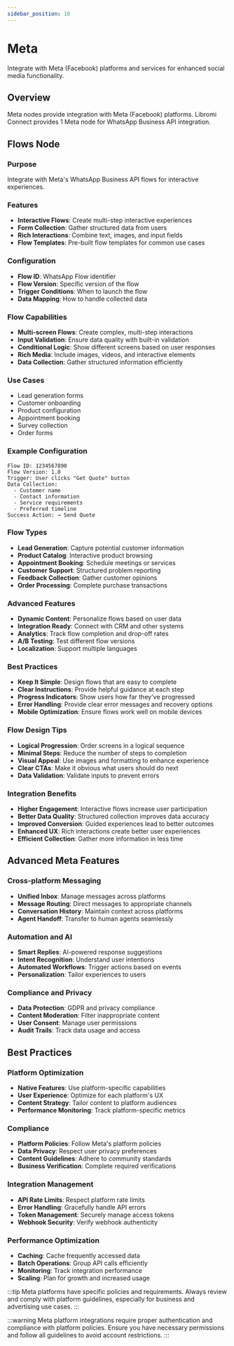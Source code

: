 ```yaml
---
sidebar_position: 10
---
```


# Meta

Integrate with Meta (Facebook) platforms and services for enhanced social media functionality.

## Overview

Meta nodes provide integration with Meta (Facebook) platforms. Libromi Connect provides 1 Meta node for WhatsApp Business API integration.

## Flows Node

### Purpose
Integrate with Meta's WhatsApp Business API flows for interactive experiences.

### Features
- **Interactive Flows**: Create multi-step interactive experiences
- **Form Collection**: Gather structured data from users
- **Rich Interactions**: Combine text, images, and input fields
- **Flow Templates**: Pre-built flow templates for common use cases

### Configuration
- **Flow ID**: WhatsApp Flow identifier
- **Flow Version**: Specific version of the flow
- **Trigger Conditions**: When to launch the flow
- **Data Mapping**: How to handle collected data

### Flow Capabilities
- **Multi-screen Flows**: Create complex, multi-step interactions
- **Input Validation**: Ensure data quality with built-in validation
- **Conditional Logic**: Show different screens based on user responses
- **Rich Media**: Include images, videos, and interactive elements
- **Data Collection**: Gather structured information efficiently

### Use Cases
- Lead generation forms
- Customer onboarding
- Product configuration
- Appointment booking
- Survey collection
- Order forms

### Example Configuration
```
Flow ID: 1234567890
Flow Version: 1.0
Trigger: User clicks "Get Quote" button
Data Collection:
  - Customer name
  - Contact information
  - Service requirements
  - Preferred timeline
Success Action: → Send Quote
```

### Flow Types
- **Lead Generation**: Capture potential customer information
- **Product Catalog**: Interactive product browsing
- **Appointment Booking**: Schedule meetings or services
- **Customer Support**: Structured problem reporting
- **Feedback Collection**: Gather customer opinions
- **Order Processing**: Complete purchase transactions

### Advanced Features
- **Dynamic Content**: Personalize flows based on user data
- **Integration Ready**: Connect with CRM and other systems
- **Analytics**: Track flow completion and drop-off rates
- **A/B Testing**: Test different flow versions
- **Localization**: Support multiple languages

### Best Practices
- **Keep It Simple**: Design flows that are easy to complete
- **Clear Instructions**: Provide helpful guidance at each step
- **Progress Indicators**: Show users how far they've progressed
- **Error Handling**: Provide clear error messages and recovery options
- **Mobile Optimization**: Ensure flows work well on mobile devices

### Flow Design Tips
- **Logical Progression**: Order screens in a logical sequence
- **Minimal Steps**: Reduce the number of steps to completion
- **Visual Appeal**: Use images and formatting to enhance experience
- **Clear CTAs**: Make it obvious what users should do next
- **Data Validation**: Validate inputs to prevent errors

### Integration Benefits
- **Higher Engagement**: Interactive flows increase user participation
- **Better Data Quality**: Structured collection improves data accuracy
- **Improved Conversion**: Guided experiences lead to better outcomes
- **Enhanced UX**: Rich interactions create better user experiences
- **Efficient Collection**: Gather more information in less time

## Advanced Meta Features

### Cross-platform Messaging
- **Unified Inbox**: Manage messages across platforms
- **Message Routing**: Direct messages to appropriate channels
- **Conversation History**: Maintain context across platforms
- **Agent Handoff**: Transfer to human agents seamlessly

### Automation and AI
- **Smart Replies**: AI-powered response suggestions
- **Intent Recognition**: Understand user intentions
- **Automated Workflows**: Trigger actions based on events
- **Personalization**: Tailor experiences to users

### Compliance and Privacy
- **Data Protection**: GDPR and privacy compliance
- **Content Moderation**: Filter inappropriate content
- **User Consent**: Manage user permissions
- **Audit Trails**: Track data usage and access

## Best Practices

### Platform Optimization
- **Native Features**: Use platform-specific capabilities
- **User Experience**: Optimize for each platform's UX
- **Content Strategy**: Tailor content to platform audiences
- **Performance Monitoring**: Track platform-specific metrics

### Compliance
- **Platform Policies**: Follow Meta's platform policies
- **Data Privacy**: Respect user privacy preferences
- **Content Guidelines**: Adhere to community standards
- **Business Verification**: Complete required verifications

### Integration Management
- **API Rate Limits**: Respect platform rate limits
- **Error Handling**: Gracefully handle API errors
- **Token Management**: Securely manage access tokens
- **Webhook Security**: Verify webhook authenticity

### Performance Optimization
- **Caching**: Cache frequently accessed data
- **Batch Operations**: Group API calls efficiently
- **Monitoring**: Track integration performance
- **Scaling**: Plan for growth and increased usage

:::tip
Meta platforms have specific policies and requirements. Always review and comply with platform guidelines, especially for business and advertising use cases.
:::

:::warning
Meta platform integrations require proper authentication and compliance with platform policies. Ensure you have necessary permissions and follow all guidelines to avoid account restrictions.
:::
